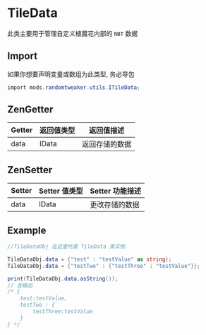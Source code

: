 # TileData

此类主要用于管理自定义植魔花内部的 `NBT` 数据

## Import

如果你想要声明变量或数组为此类型, 务必导包

```csharp
import mods.randomtweaker.utils.ITileData;
```

## ZenGetter

| Getter | 返回值类型 | 返回值描述 |
| :------- | ------- | ------- |
| data | IData | 返回存储的数据 |

## ZenSetter

| Setter | Setter 值类型 | Setter 功能描述 |
| :--------- | --------- | --------- |
| data | IData | 更改存储的数据 |

## Example

```csharp
//TileDataObj 在这里代表 TileData 类实例

TileDataObj.data = {"test" : "testValue" as string};
TileDataObj.data = {"testTwo" : {"testThree" : "testValue"}};

print(TileDataObj.data.asString());
// 会输出
/* {
    test:testValue,
    testTwo : {
        testThree:testValue
    }
} */
```
